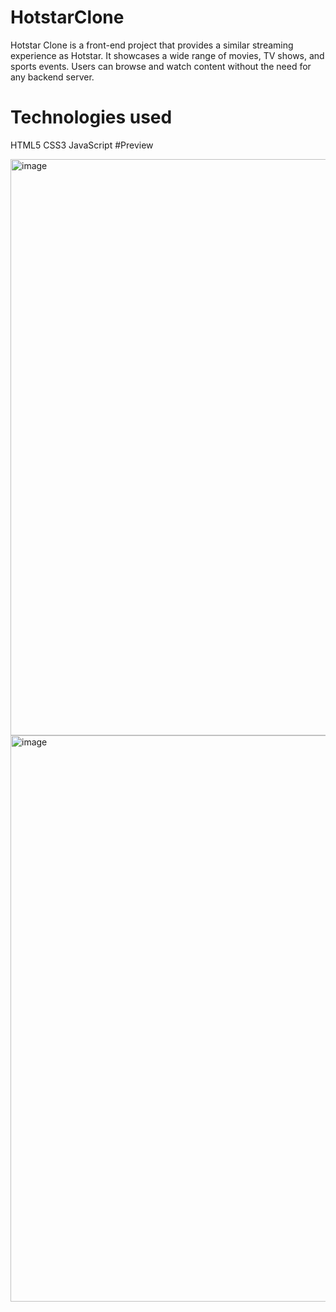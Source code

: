 # HotstarClone
Hotstar Clone is a front-end project that provides a similar streaming experience as Hotstar. It showcases a wide range of movies, TV shows, and sports events. Users can browse and watch content without the need for any backend server.
# Technologies used
HTML5
CSS3
JavaScript
#Preview

<img width="922" alt="image" src="https://github.com/sukhnoor21/HotstarClone/assets/119444039/4f8cbf2b-a20c-4067-abca-e6b35679193e">
<img width="906" alt="image" src="https://github.com/sukhnoor21/HotstarClone/assets/119444039/1ffd6cef-1be1-4090-a0c2-cfb93d0d599e">

